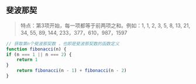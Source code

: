 ## 斐波那契

>特点：第3项开始，每一项都等于前两项之和。例如：1, 1, 2, 3, 5, 8, 13, 21, 34, 55, 89, 144, 233，377，610，987，1597

```js
// 获取第n个斐波那契数 ，也即是斐波那契数的函数定义
function fibonacci(n) { 
if (n === 1 || n === 2) { 
    return 1
}
    return fibonacci(n - 1) + fibonacci(n - 2)
}

```